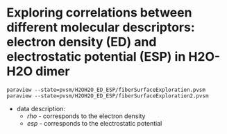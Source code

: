 # Exploring correlations between different molecular descriptors: electron density (ED) and electrostatic potential (ESP) in H2O-H2O dimer


```
paraview --state=pvsm/H2OH2O_ED_ESP/fiberSurfaceExploration.pvsm
paraview --state=pvsm/H2OH2O_ED_ESP/fiberSurfaceExploration2.pvsm
```

  * data description:
    * *rho* - corresponds to the electron density
    * *esp* - corresponds to the electrostatic potential







